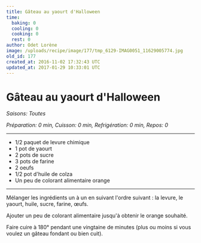 ```yaml
---
title: Gâteau au yaourt d'Halloween 
time:
  baking: 0
  cooling: 0
  cooking: 0
  rest: 0
author: Odet Lorène
image: /uploads/recipe/image/177/tmp_6129-IMAG0051_11629005774.jpg
old_id: 177
created_at: 2016-11-02 17:32:43 UTC
updated_at: 2017-01-29 10:33:01 UTC
---
```


# Gâteau au yaourt d'Halloween 



*Saisons: Toutes*

*Préparation: 0 min, Cuisson: 0 min, Refrigération: 0 min, Repos: 0*

---

- 1/2 paquet de levure chimique
- 1 pot de yaourt
- 2 pots de sucre
- 3 pots de farine
- 2 oeufs
- 1/2 pot d'huile de colza
- Un peu de colorant alimentaire orange

---

Mélanger les ingrédients un à un en suivant l'ordre suivant : la levure, le yaourt, huile, sucre, farine, œufs.

Ajouter un peu de colorant alimentaire jusqu'à obtenir le orange souhaité.

Faire cuire à 180° pendant une vingtaine de minutes (plus ou moins si vous voulez un gâteau fondant ou bien cuit).
